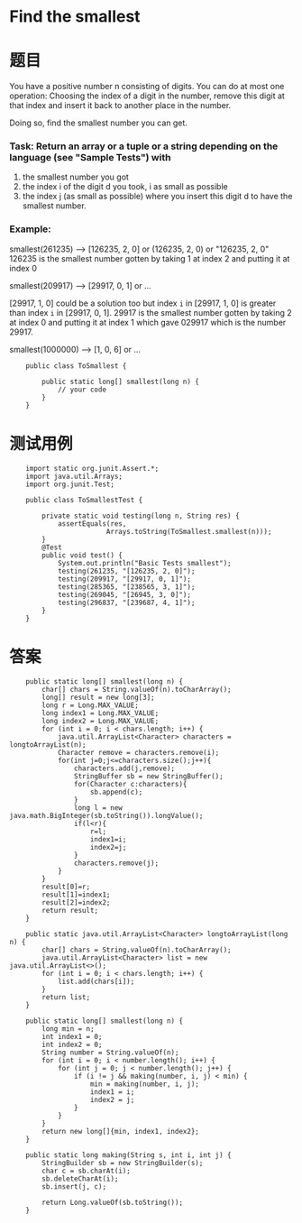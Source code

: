 # Find the smallest
# 题目
You have a positive number n consisting of digits. You can do at most one operation: Choosing the index of a digit in the number, remove this digit at that index and insert it back to another place in the number.

Doing so, find the smallest number you can get.

### Task: Return an array or a tuple or a string depending on the language (see "Sample Tests") with

1) the smallest number you got
2) the index i of the digit d you took, i as small as possible
3) the index j (as small as possible) where you insert this digit d to have the smallest number.

### Example:

smallest(261235) --> [126235, 2, 0] or (126235, 2, 0) or "126235, 2, 0"
126235 is the smallest number gotten by taking 1 at index 2 and putting it at index 0

smallest(209917) --> [29917, 0, 1] or ...

[29917, 1, 0] could be a solution too but index `i` in [29917, 1, 0] is greater than 
index `i` in [29917, 0, 1].
29917 is the smallest number gotten by taking 2 at index 0 and putting it at index 1 which gave 029917 which is the number 29917.

smallest(1000000) --> [1, 0, 6] or ...
```
    public class ToSmallest {
        
        public static long[] smallest(long n) {
            // your code
        }
    }
```
# 测试用例
```
    import static org.junit.Assert.*;
    import java.util.Arrays;
    import org.junit.Test;

    public class ToSmallestTest {

        private static void testing(long n, String res) {
            assertEquals(res, 
                        Arrays.toString(ToSmallest.smallest(n)));
        }
        @Test
        public void test() {
            System.out.println("Basic Tests smallest");
            testing(261235, "[126235, 2, 0]");
            testing(209917, "[29917, 0, 1]");
            testing(285365, "[238565, 3, 1]");
            testing(269045, "[26945, 3, 0]");
            testing(296837, "[239687, 4, 1]");
        }
    }
```
# 答案
```
    public static long[] smallest(long n) {
        char[] chars = String.valueOf(n).toCharArray();
        long[] result = new long[3];
        long r = Long.MAX_VALUE;
        long index1 = Long.MAX_VALUE;
        long index2 = Long.MAX_VALUE;
        for (int i = 0; i < chars.length; i++) {
            java.util.ArrayList<Character> characters = longtoArrayList(n);
            Character remove = characters.remove(i);
            for(int j=0;j<=characters.size();j++){
                characters.add(j,remove);
                StringBuffer sb = new StringBuffer();
                for(Character c:characters){
                    sb.append(c);
                }
                long l = new java.math.BigInteger(sb.toString()).longValue();
                if(l<r){
                    r=l;
                    index1=i;
                    index2=j;
                }
                characters.remove(j);
            }
        }
        result[0]=r;
        result[1]=index1;
        result[2]=index2;
        return result;
    }

    public static java.util.ArrayList<Character> longtoArrayList(long n) {
        char[] chars = String.valueOf(n).toCharArray();
        java.util.ArrayList<Character> list = new java.util.ArrayList<>();
        for (int i = 0; i < chars.length; i++) {
            list.add(chars[i]);
        }
        return list;
    }
```
```
    public static long[] smallest(long n) {
        long min = n;
        int index1 = 0;
        int index2 = 0;
        String number = String.valueOf(n);
        for (int i = 0; i < number.length(); i++) {
            for (int j = 0; j < number.length(); j++) {
                if (i != j && making(number, i, j) < min) {
                    min = making(number, i, j);
                    index1 = i;
                    index2 = j;
                }
            }
        }
        return new long[]{min, index1, index2};
    }

    public static long making(String s, int i, int j) {
        StringBuilder sb = new StringBuilder(s);
        char c = sb.charAt(i);
        sb.deleteCharAt(i);
        sb.insert(j, c);

        return Long.valueOf(sb.toString());
    }
```